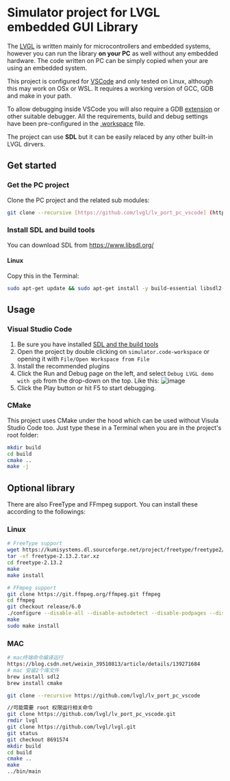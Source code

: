 # Simulator project for LVGL embedded GUI Library

The [LVGL](https://github.com/lvgl/lvgl) is written mainly for microcontrollers and embedded systems, however you can run the library **on your PC** as well without any embedded hardware. The code written on PC can be simply copied when your are using an embedded system.

This project is configured for [VSCode](https://code.visualstudio.com) and only tested on Linux, although this may work on OSx or WSL. It requires a working version of GCC, GDB and make in your path.

To allow debugging inside VSCode you will also require a GDB [extension](https://marketplace.visualstudio.com/items?itemName=webfreak.debug) or other suitable debugger. All the requirements, build and debug settings have been pre-configured in the [.workspace](simulator.code-workspace) file.

The project can use **SDL** but it can be easily relaced by any other built-in LVGL dirvers.

## Get started

### Get the PC project
Clone the PC project and the related sub modules:

```bash
git clone --recursive [https://github.com/lvgl/lv_port_pc_vscode] (https://github.com/xieqi520/lv_port_pc_vscode.git)
```

### Install SDL and build tools
You can download SDL from https://www.libsdl.org/

#### Linux 
Copy this in the Terminal:
```bash
sudo apt-get update && sudo apt-get install -y build-essential libsdl2-dev cmake
```

## Usage

### Visual Studio Code
1. Be sure you have installed [SDL and the build tools](#install-sdl-and-build-tools)
1. Open the project by double clicking on `simulator.code-workspace` or opening it with `File/Open Workspace from File`
2. Install the recommended plugins
3. Click the Run and Debug page on the left, and select `Debug LVGL demo with gdb` from the drop-down on the top. Like this:
![image](https://github.com/lvgl/lv_port_pc_vscode/assets/7599318/f527b235-5718-4949-b5f0-bd807b3a64ba)
4. Click the Play button or hit F5 to start debugging.

### CMake
This project uses CMake under the hood which can be used without Visula Studio Code too. Just type these in a Terminal when you are in the project's root folder:
```bash
mkdir build
cd build
cmake ..
make -j
```




## Optional library

There are also FreeType and FFmpeg support. You can install these according to the followings:

### Linux
```bash
# FreeType support
wget https://kumisystems.dl.sourceforge.net/project/freetype/freetype2/2.13.2/freetype-2.13.2.tar.xz
tar -xf freetype-2.13.2.tar.xz
cd freetype-2.13.2
make
make install
```

```bash
# FFmpeg support
git clone https://git.ffmpeg.org/ffmpeg.git ffmpeg
cd ffmpeg
git checkout release/6.0
./configure --disable-all --disable-autodetect --disable-podpages --disable-asm --enable-avcodec --enable-avformat --enable-decoders --enable-encoders --enable-demuxers --enable-parsers --enable-protocol='file' --enable-swscale --enable-zlib
make
sudo make install
```

### MAC
<!-- mac终端命令编译运行 -->
``` bash
# mac终端命令编译运行
https://blog.csdn.net/weixin_39510813/article/details/139271684
# mac 安装2个库文件 
brew install sdl2
brew install cmake

git clone --recursive https://github.com/lvgl/lv_port_pc_vscode

//可能需要 root 权限运行相关命令
git clone https://github.com/lvgl/lv_port_pc_vscode.git
rmdir lvgl
git clone https://github.com/lvgl/lvgl.git
git status
git checkout 8691574
mkdir build
cd build
cmake ..
make
../bin/main
```
